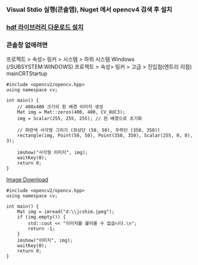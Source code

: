 ### Visual Stdio 실행(콘솔앱), Nuget 에서 opencv4 검색 후 설치
### [hdf 라이브러리 다운로드 설치](https://support.hdfgroup.org/releases/hdf5/v1_14/v1_14_6/downloads/index.html)

### 콘솔창 없애려면
프로젝트 > 속성> 링커 > 시스템 > 하위 시스템 Windows (/SUBSYSTEM:WINDOWS)
프로젝트 > 속성> 링커 > 고급 > 진입점(엔트리 지점) mainCRTStartup

```
#include <opencv2/opencv.hpp>
using namespace cv;

int main() {
    // 400x400 크기의 흰 배경 이미지 생성
    Mat img = Mat::zeros(400, 400, CV_8UC3);
    img = Scalar(255, 255, 255); // 흰 배경으로 초기화

    // 파란색 사각형 그리기 (좌상단 (50, 50), 우하단 (350, 350))
    rectangle(img, Point(50, 50), Point(350, 350), Scalar(255, 0, 0), 3);

    imshow("사각형 이미지", img);
    waitKey(0);
    return 0;
}
```

[Image Download](https://raw.githubusercontent.com/jcshim/img/refs/heads/main/jcshim.jpg)
```
#include <opencv2/opencv.hpp>
using namespace cv;

int main() {
    Mat img = imread("d:\\jcshim.jpeg"); 
    if (img.empty()) {
        std::cout << "이미지를 불러올 수 없습니다.\n";
        return -1;
    }
    imshow("이미지", img);
    waitKey(0);
    return 0;
}
```

